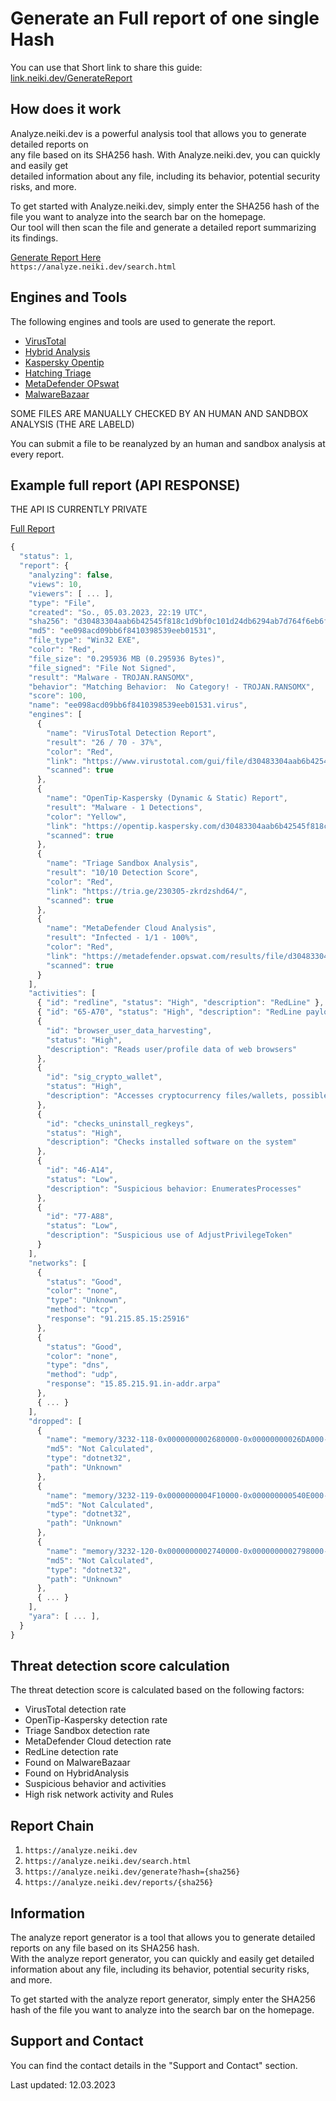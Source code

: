 # Generate an Full report of one single Hash

You can use that Short link to share this guide: [link.neiki.dev/GenerateReport](https://link.neiki.dev/GenerateReport)

## How does it work

Analyze.neiki.dev is a powerful analysis tool that allows you to generate detailed reports on  <br>
any file based on its SHA256 hash. With Analyze.neiki.dev, you can quickly and easily get <br>
detailed information about any file, including its behavior, potential security risks, and more. <br>

To get started with Analyze.neiki.dev, simply enter the SHA256 hash of the  <br>
file you want to analyze into the search bar on the homepage. <br>
Our tool will then scan the file and generate a detailed report summarizing its findings.

[Generate Report Here](https://analyze.neiki.dev/search.html) <br>
`https://analyze.neiki.dev/search.html`

## Engines and Tools

<p class="warn"> The following engines and tools are used to generate the report. </p> 

* [VirusTotal](https://www.virustotal.com/gui/home/upload)
* [Hybrid Analysis](https://www.hybrid-analysis.com/)
* [Kaspersky Opentip](https://opentip.kaspersky.com/)
* [Hatching Triage](https://tria.ge/)
* [MetaDefender OPswat](https://metadefender.opswat.com/)
* [MalwareBazaar](https://bazaar.abuse.ch/)

<p class="tip">SOME FILES ARE MANUALLY CHECKED BY AN HUMAN AND SANDBOX ANALYSIS (THE ARE LABELD)</p>

You can submit a file to be reanalyzed by an human and sandbox analysis at every report. <br>

## Example full report (API RESPONSE)
<p class="tip">THE API IS CURRENTLY PRIVATE</p>

[Full Report](https://analyze.neiki.dev/reports/d30483304aab6b42545f818c1d9bf0c101d24db6294ab7d764f6eb6f2c9cf429?r=docs) <br>
```js
{
  "status": 1,
  "report": {
    "analyzing": false,
    "views": 10,
    "viewers": [ ... ],
    "type": "File",
    "created": "So., 05.03.2023, 22:19 UTC",
    "sha256": "d30483304aab6b42545f818c1d9bf0c101d24db6294ab7d764f6eb6f2c9cf429",
    "md5": "ee098acd09bb6f8410398539eeb01531",
    "file_type": "Win32 EXE",
    "color": "Red",
    "file_size": "0.295936 MB (0.295936 Bytes)",
    "file_signed": "File Not Signed",
    "result": "Malware - TROJAN.RANSOMX",
    "behavior": "Matching Behavior:  No Category! - TROJAN.RANSOMX",
    "score": 100,
    "name": "ee098acd09bb6f8410398539eeb01531.virus",
    "engines": [
      {
        "name": "VirusTotal Detection Report",
        "result": "26 / 70 - 37%",
        "color": "Red",
        "link": "https://www.virustotal.com/gui/file/d30483304aab6b42545f818c1d9bf0c101d24db6294ab7d764f6eb6f2c9cf429/detection",
        "scanned": true
      },
      {
        "name": "OpenTip-Kaspersky (Dynamic & Static) Report",
        "result": "Malware - 1 Detections",
        "color": "Yellow",
        "link": "https://opentip.kaspersky.com/d30483304aab6b42545f818c1d9bf0c101d24db6294ab7d764f6eb6f2c9cf429/results",
        "scanned": true
      },
      {
        "name": "Triage Sandbox Analysis",
        "result": "10/10 Detection Score",
        "color": "Red",
        "link": "https://tria.ge/230305-zkrdzshd64/",
        "scanned": true
      },
      {
        "name": "MetaDefender Cloud Analysis",
        "result": "Infected - 1/1 - 100%",
        "color": "Red",
        "link": "https://metadefender.opswat.com/results/file/d30483304aab6b42545f818c1d9bf0c101d24db6294ab7d764f6eb6f2c9cf429/hash/overview",
        "scanned": true
      }
    ],
    "activities": [
      { "id": "redline", "status": "High", "description": "RedLine" },
      { "id": "65-A70", "status": "High", "description": "RedLine payload" },
      {
        "id": "browser_user_data_harvesting",
        "status": "High",
        "description": "Reads user/profile data of web browsers"
      },
      {
        "id": "sig_crypto_wallet",
        "status": "High",
        "description": "Accesses cryptocurrency files/wallets, possible credential harvesting"
      },
      {
        "id": "checks_uninstall_regkeys",
        "status": "High",
        "description": "Checks installed software on the system"
      },
      {
        "id": "46-A14",
        "status": "Low",
        "description": "Suspicious behavior: EnumeratesProcesses"
      },
      {
        "id": "77-A88",
        "status": "Low",
        "description": "Suspicious use of AdjustPrivilegeToken"
      }
    ],
    "networks": [
      {
        "status": "Good",
        "color": "none",
        "type": "Unknown",
        "method": "tcp",
        "response": "91.215.85.15:25916"
      },
      {
        "status": "Good",
        "color": "none",
        "type": "dns",
        "method": "udp",
        "response": "15.85.215.91.in-addr.arpa"
      },
      { ... }
    ],
    "dropped": [
      {
        "name": "memory/3232-118-0x0000000002680000-0x00000000026DA000-memory.dmp",
        "md5": "Not Calculated",
        "type": "dotnet32",
        "path": "Unknown"
      },
      {
        "name": "memory/3232-119-0x0000000004F10000-0x000000000540E000-memory.dmp",
        "md5": "Not Calculated",
        "type": "dotnet32",
        "path": "Unknown"
      },
      {
        "name": "memory/3232-120-0x0000000002740000-0x0000000002798000-memory.dmp",
        "md5": "Not Calculated",
        "type": "dotnet32",
        "path": "Unknown"
      },
      { ... }
    ],
    "yara": [ ... ],
  }
}
```

## Threat detection score calculation
<p class="warn">The threat detection score is calculated based on the following factors: </p>

* VirusTotal detection rate 
* OpenTip-Kaspersky detection rate 
* Triage Sandbox detection rate 
* MetaDefender Cloud detection rate 
* RedLine detection rate 
* Found on MalwareBazaar
* Found on HybridAnalysis
* Suspicious behavior and activities
* High risk network activity and Rules

## Report Chain
1. `https://analyze.neiki.dev` <br>
2. `https://analyze.neiki.dev/search.html` <br>
3. `https://analyze.neiki.dev/generate?hash={sha256}` <br>
4. `https://analyze.neiki.dev/reports/{sha256}` <br>

## Information

The analyze report generator is a tool that allows you to generate detailed reports on any file based on its SHA256 hash. <br>
With the analyze report generator, you can quickly and easily get detailed information about any file, including its behavior, potential security risks, and more. <br>

To get started with the analyze report generator, simply enter the SHA256 hash of the file you want to analyze into the search bar on the homepage. <br>


## Support and Contact
You can find the contact details in the "Support and Contact" section.


<p class="warn"> Last updated: 12.03.2023 </p>